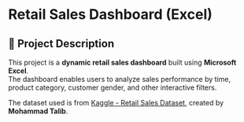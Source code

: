 # Retail Sales Dashboard (Excel)

## 📌 Project Description
This project is a **dynamic retail sales dashboard** built using **Microsoft Excel**.  
The dashboard enables users to analyze sales performance by time, product category, customer gender, and other interactive filters.

The dataset used is from [Kaggle - Retail Sales Dataset](https://www.kaggle.com/datasets/mohammadtalib786/retail-sales-dataset/data), created by **Mohammad Talib**.
